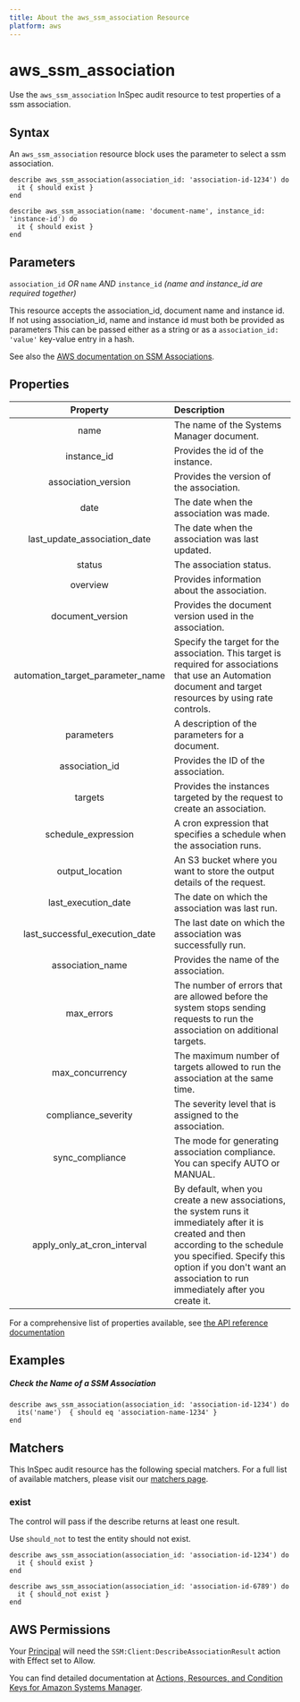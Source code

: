 ```yaml
---
title: About the aws_ssm_association Resource
platform: aws
---
```


# aws_ssm_association

Use the `aws_ssm_association` InSpec audit resource to test properties of a ssm association.

## Syntax

 An `aws_ssm_association` resource block uses the parameter to select a ssm association.

    describe aws_ssm_association(association_id: 'association-id-1234') do
      it { should exist }
    end
    
    describe aws_ssm_association(name: 'document-name', instance_id: 'instance-id') do
      it { should exist }
    end

## Parameters

`association_id` _OR_ `name` _AND_ `instance_id` _(name and instance_id are required together)_

This resource accepts the association_id, document name and instance id. If not using association_id, name and instance id must both be provided as parameters
This can be passed either as a string or as a `association_id: 'value'` key-value entry in a hash.

See also the [AWS documentation on SSM Associations](https://docs.aws.amazon.com/systems-manager/latest/userguide/sysman-state-assoc.html).

## Properties

| Property | Description |
| :---: | :--- |
|name                                | The name of the Systems Manager document. |
|instance\_id                        | Provides the id of the instance. |
|association\_version                | Provides the version of the association. |
|date                                | The date when the association was made. |
|last\_update\_association\_date     | The date when the association was last updated. |
|status                              | The association status. |
|overview                            | Provides information about the association. |
|document\_version                   | Provides the document version used in the association. |
|automation\_target\_parameter\_name | Specify the target for the association. This target is required for associations that use an Automation document and target resources by using rate controls. |
|parameters                          | A description of the parameters for a document. |
|association\_id                     | Provides the ID of the association. |
|targets                             | Provides the instances targeted by the request to create an association. |
|schedule\_expression                | A cron expression that specifies a schedule when the association runs. |
|output\_location                    | An S3 bucket where you want to store the output details of the request. |
|last\_execution\_date               | The date on which the association was last run. |
|last\_successful\_execution\_date   | The last date on which the association was successfully run. |
|association\_name                   | Provides the name of the association. |
|max\_errors                         | The number of errors that are allowed before the system stops sending requests to run the association on additional targets.  |
|max\_concurrency                    | The maximum number of targets allowed to run the association at the same time. |
|compliance_severity                 | The severity level that is assigned to the association. |
|sync\_compliance                    | The mode for generating association compliance. You can specify AUTO or MANUAL. |
|apply\_only\_at\_cron\_interval     | By default, when you create a new associations, the system runs it immediately after it is created and then according to the schedule you specified. Specify this option if you don't want an association to run immediately after you create it. |

For a comprehensive list of properties available, see [the API reference documentation](https://docs.aws.amazon.com/systems-manager/latest/APIReference/API_Association.html)

## Examples

##### Check the Name of a SSM Association

    describe aws_ssm_association(association_id: 'association-id-1234') do
      its('name')  { should eq 'association-name-1234' }
    end

## Matchers

This InSpec audit resource has the following special matchers. For a full list of available matchers, please visit our [matchers page](https://www.inspec.io/docs/reference/matchers/).

### exist

The control will pass if the describe returns at least one result.

Use `should_not` to test the entity should not exist.

    describe aws_ssm_association(association_id: 'association-id-1234') do
      it { should exist }
    end

    describe aws_ssm_association(association_id: 'association-id-6789') do
      it { should_not exist }
    end

## AWS Permissions

Your [Principal](https://docs.aws.amazon.com/IAM/latest/UserGuide/intro-structure.html#intro-structure-principal) will need the `SSM:Client:DescribeAssociationResult` action with Effect set to Allow.

You can find detailed documentation at [Actions, Resources, and Condition Keys for Amazon Systems Manager](https://docs.aws.amazon.com/IAM/latest/UserGuide/list_awssystemsmanager.html).